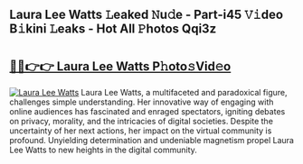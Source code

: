 ## Laura Lee Watts 𝙻eaked 𝙽u𝚍e - Part-i45 𝚅𝚒deo B𝚒kini 𝙻eaks - Hot All 𝙿hotos Qqi3z

# <h2><a href="http://ld2vcv.urlbe.top/?page=Laura+Lee+Watts">🔗🔗👉👉 Laura Lee Watts P𝚑oto𝚜Vid𝚎o</a></h2>

[![Laura Lee Watts](https://i.imgur.com/eBuTRDB.gif)](http://ld2vcv.urlbe.top/?page=Laura+Lee+Watts)
Laura Lee Watts, a multifaceted and paradoxical figure, challenges simple understanding. Her innovative way of engaging with online audiences has fascinated and enraged spectators, igniting debates on privacy, morality, and the intricacies of digital societies. Despite the uncertainty of her next actions, her impact on the virtual community is profound. Unyielding determination and undeniable magnetism propel Laura Lee Watts to new heights in the digital community.
